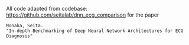 
All code adapted from codebase: https://github.com/seitalab/dnn_ecg_comparison
for the paper
```
Nonaka, Seita.
"In-depth Benchmarking of Deep Neural Network Architectures for ECG Diagnosis"
```

